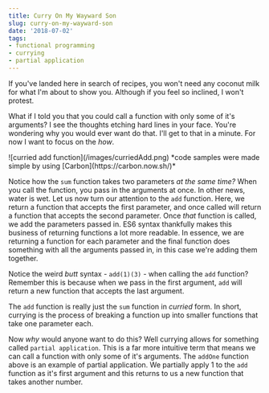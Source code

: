 ```yaml
---
title: Curry On My Wayward Son
slug: curry-on-my-wayward-son
date: '2018-07-02'
tags:
- functional programming
- currying
- partial application
---
```


If you've landed here in search of recipes, you won't need any coconut milk for what I'm about to show you.  Although if you feel so inclined, I won't protest.

What if I told you that you could call a function with only some of it's arguments?  I see the thoughts etching hard lines in your face.  You're wondering why you would ever want do that.  I'll get to that in a minute.  For now I want to focus on the *how*.

<div class="tiny">![curried add function](/images/curriedAdd.png)
*code samples were made simple by using [Carbon](https://carbon.now.sh/)*</div>

Notice how the `sum` function takes two parameters *at the same time?*  When you call the function, you pass in the arguments at once.  In other news, water is wet.  Let us now turn our attention to the `add` function.  Here, we return a function that accepts the first parameter, and once called will return a function that accepts the second parameter.  Once *that* function is called, we add the parameters passed in.  ES6 syntax thankfully makes this business of returning functions a lot more readable.  In essence, we are returning a function for each parameter and the final function does something with all the arguments passed in, in this case we're adding them together.

Notice the weird *butt* syntax - `add(1)(3)` - when calling the `add` function?  Remember this is because when we pass in the first argument, `add` will return a new function that accepts the last argument.

The `add` function is really just the `sum` function in *curried* form.  In short, currying is the process of breaking a function up into smaller functions that take one parameter each.

Now *why* would anyone want to do this?  Well currying allows for something called `partial application`.  This is a far more intuitive term that means we can call a function with only some of it's arguments.  The `addOne` function above is an example of partial application.  We partially apply 1 to the `add` function as it's first argument and this returns to us a new function that takes another number.













